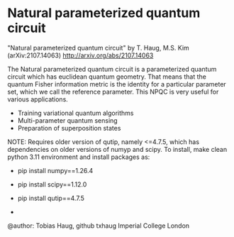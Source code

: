 # Natural parameterized quantum circuit


"Natural parameterized quantum circuit" by T. Haug, M.S. Kim (arXiv:2107.14063)
http://arxiv.org/abs/2107.14063

The Natural parameterized quantum circuit is a parameterized quantum circuit which has euclidean quantum geometry. That means that the quantum Fisher information metric is the identity for a particular parameter set, which we call the reference parameter. This NPQC is very useful for various applications.

- Training variational quantum algorithms
- Multi-parameter quantum sensing
- Preparation of superposition states


NOTE: Requires older version of qutip, namely <=4.7.5, which has dependencies on older versions of numyp and scipy.
To install, make clean python 3.11 environment and install packages as:
- pip install numpy==1.26.4
- pip install scipy==1.12.0
- pip install qutip==4.7.5

- 
@author: Tobias Haug, github txhaug Imperial College London
